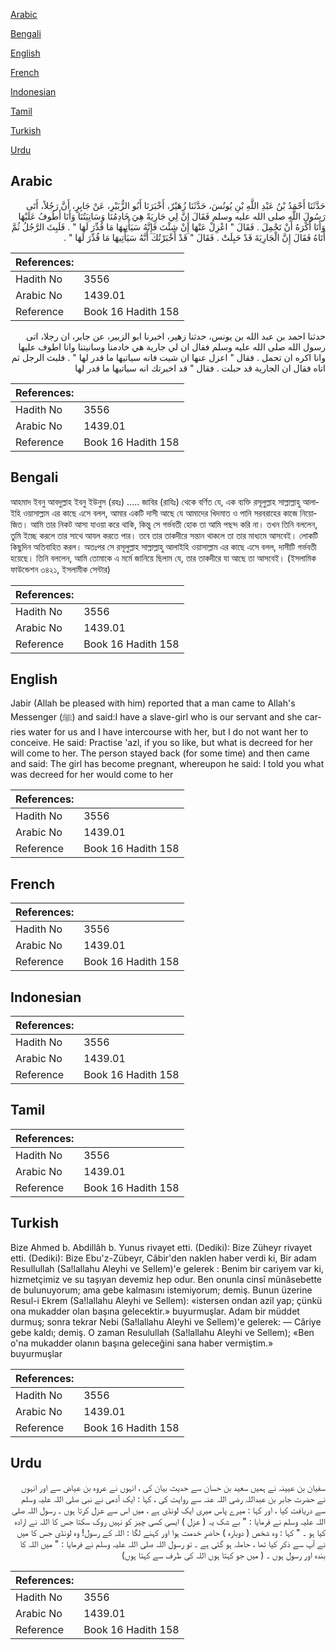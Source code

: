 [Arabic](#arabic)

[Bengali](#bengali)

[English](#english)

[French](#french)

[Indonesian](#indonesian)

[Tamil](#tamil)

[Turkish](#turkish)

[Urdu](#urdu)

## Arabic


<div dir="rtl" lang="ar" style={{fontSize:'larger',backgroundColor:'#f8f9fa',padding:20}}>
حَدَّثَنَا أَحْمَدُ بْنُ عَبْدِ اللَّهِ بْنِ يُونُسَ، حَدَّثَنَا زُهَيْرٌ، أَخْبَرَنَا أَبُو الزُّبَيْرِ، عَنْ جَابِرٍ، أَنَّ رَجُلاً، أَتَى رَسُولَ اللَّهِ صلى الله عليه وسلم فَقَالَ إِنَّ لِي جَارِيَةً هِيَ خَادِمُنَا وَسَانِيَتُنَا وَأَنَا أَطُوفُ عَلَيْهَا وَأَنَا أَكْرَهُ أَنْ تَحْمِلَ ‏.‏ فَقَالَ ‏"‏ اعْزِلْ عَنْهَا إِنْ شِئْتَ فَإِنَّهُ سَيَأْتِيهَا مَا قُدِّرَ لَهَا ‏"‏ ‏.‏ فَلَبِثَ الرَّجُلُ ثُمَّ أَتَاهُ فَقَالَ إِنَّ الْجَارِيَةَ قَدْ حَبِلَتْ ‏.‏ فَقَالَ ‏"‏ قَدْ أَخْبَرْتُكَ أَنَّهُ سَيَأْتِيهَا مَا قُدِّرَ لَهَا ‏"‏ ‏.‏
</div>
<div style={{backgroundColor:'#f8f9fa',padding:20, marginBottom: 10}}><table> <thead> <tr> <th>References:</th> <th></th> </tr> </thead> <tbody><tr><td>Hadith No</td><td>3556</td></tr><tr><td>Arabic No</td><td>1439.01</td></tr><tr><td>Reference</td><td>Book 16 Hadith 158</td></tr></tbody></table></div>


<div dir="rtl" lang="ar" style={{fontSize:'larger',backgroundColor:'#f8f9fa',padding:20}}>
حدثنا احمد بن عبد الله بن يونس، حدثنا زهير، اخبرنا ابو الزبير، عن جابر، ان رجلا، اتى رسول الله صلى الله عليه وسلم فقال ان لي جارية هي خادمنا وسانيتنا وانا اطوف عليها وانا اكره ان تحمل . فقال " اعزل عنها ان شيت فانه سياتيها ما قدر لها " . فلبث الرجل ثم اتاه فقال ان الجارية قد حبلت . فقال " قد اخبرتك انه سياتيها ما قدر لها
</div>
<div style={{backgroundColor:'#f8f9fa',padding:20, marginBottom: 10}}><table> <thead> <tr> <th>References:</th> <th></th> </tr> </thead> <tbody><tr><td>Hadith No</td><td>3556</td></tr><tr><td>Arabic No</td><td>1439.01</td></tr><tr><td>Reference</td><td>Book 16 Hadith 158</td></tr></tbody></table></div>

## Bengali


<div dir="ltr" lang="bn" style={{fontSize:'larger',backgroundColor:'#f8f9fa',padding:20}}>
আহমাদ ইবনু আবদুল্লাহ ইবনু ইউনুস (রহঃ) ..... জাবির (রাযিঃ) থেকে বর্ণিত যে, এক ব্যক্তি রসূলুল্লাহ সাল্লাল্লাহু আলাইহি ওয়াসাল্লাম এর কাছে এসে বলল, আমার একটি দাসী আছে যে আমাদের খিদমাত ও পানি সরবরাহের কাজে নিয়োজিত। আমি তার নিকট আসা যাওয়া করে থাকি, কিন্তু সে গর্ভবতী হোক তা আমি পছন্দ করি না। তখন তিনি বললেন, তুমি ইচ্ছে করলে তার সাথে আযল করতে পার। তবে তার তাকদীরে সন্তান থাকলে তা তার মাধ্যমে আসবেই। লোকটি কিছুদিন অতিবাহিত করল। অতঃপর সে রসূলুল্লাহ সাল্লাল্লাহু আলাইহি ওয়াসাল্লাম এর কাছে এসে বলল, দাসীটি গর্ভবতী হয়েছে। তিনি বললেন, আমি তোমাকে এ মর্মে জানিয়ে ছিলাম যে, তার তাকদীরে যা আছে তা আসবেই। (ইসলামিক ফাউন্ডেশন ৩৪২১, ইসলামীক সেন্টার)
</div>
<div style={{backgroundColor:'#f8f9fa',padding:20, marginBottom: 10}}><table> <thead> <tr> <th>References:</th> <th></th> </tr> </thead> <tbody><tr><td>Hadith No</td><td>3556</td></tr><tr><td>Arabic No</td><td>1439.01</td></tr><tr><td>Reference</td><td>Book 16 Hadith 158</td></tr></tbody></table></div>

## English


<div dir="ltr" lang="en" style={{fontSize:'larger',backgroundColor:'#f8f9fa',padding:20}}>
Jabir (Allah be pleased with him) reported that a man came to Allah's Messenger (ﷺ) and said:I have a slave-girl who is our servant and she carries water for us and I have intercourse with her, but I do not want her to conceive. He said: Practise 'azl, if you so like, but what is decreed for her will come to her. The person stayed back (for some time) and then came and said: The girl has become pregnant, whereupon he said: I told you what was decreed for her would come to her
</div>
<div style={{backgroundColor:'#f8f9fa',padding:20, marginBottom: 10}}><table> <thead> <tr> <th>References:</th> <th></th> </tr> </thead> <tbody><tr><td>Hadith No</td><td>3556</td></tr><tr><td>Arabic No</td><td>1439.01</td></tr><tr><td>Reference</td><td>Book 16 Hadith 158</td></tr></tbody></table></div>

## French


<div dir="ltr" lang="fr" style={{fontSize:'larger',backgroundColor:'#f8f9fa',padding:20}}>

</div>
<div style={{backgroundColor:'#f8f9fa',padding:20, marginBottom: 10}}><table> <thead> <tr> <th>References:</th> <th></th> </tr> </thead> <tbody><tr><td>Hadith No</td><td>3556</td></tr><tr><td>Arabic No</td><td>1439.01</td></tr><tr><td>Reference</td><td>Book 16 Hadith 158</td></tr></tbody></table></div>

## Indonesian


<div dir="ltr" lang="id" style={{fontSize:'larger',backgroundColor:'#f8f9fa',padding:20}}>

</div>
<div style={{backgroundColor:'#f8f9fa',padding:20, marginBottom: 10}}><table> <thead> <tr> <th>References:</th> <th></th> </tr> </thead> <tbody><tr><td>Hadith No</td><td>3556</td></tr><tr><td>Arabic No</td><td>1439.01</td></tr><tr><td>Reference</td><td>Book 16 Hadith 158</td></tr></tbody></table></div>

## Tamil


<div dir="ltr" lang="ta" style={{fontSize:'larger',backgroundColor:'#f8f9fa',padding:20}}>

</div>
<div style={{backgroundColor:'#f8f9fa',padding:20, marginBottom: 10}}><table> <thead> <tr> <th>References:</th> <th></th> </tr> </thead> <tbody><tr><td>Hadith No</td><td>3556</td></tr><tr><td>Arabic No</td><td>1439.01</td></tr><tr><td>Reference</td><td>Book 16 Hadith 158</td></tr></tbody></table></div>

## Turkish


<div dir="ltr" lang="tr" style={{fontSize:'larger',backgroundColor:'#f8f9fa',padding:20}}>
Bize Ahmed b. Abdillâh b. Yunus rivayet etti. (Dediki): Bize Züheyr rivayet etti. (Dediki): Bize Ebu'z-Zübeyr, Câbir'den naklen haber verdi ki, Bir adam Resullullah (Sa!lallahu Aleyhi ve Sellem)'e gelerek : Benim bir cariyem var ki, hizmetçimiz ve su taşıyan devemiz hep odur. Ben onunla cinsî münâsebette de bulunuyorum; ama gebe kalmasını istemiyorum; demiş. Bunun üzerine Resul-i Ekrem (Sa!lallahu Aleyhi ve Sellem): «istersen ondan azil yap; çünkü ona mukadder olan başına gelecektir.» buyurmuşlar. Adam bir müddet durmuş; sonra tekrar Nebi (Sa!lallahu Aleyhi ve Sellem)'e gelerek: — Câriye gebe kaldı; demiş. O zaman Resulullah (Sa!lallahu Aleyhi ve Sellem); «Ben o'na mukadder olanın başına geleceğini sana haber vermiştim.» buyurmuşlar
</div>
<div style={{backgroundColor:'#f8f9fa',padding:20, marginBottom: 10}}><table> <thead> <tr> <th>References:</th> <th></th> </tr> </thead> <tbody><tr><td>Hadith No</td><td>3556</td></tr><tr><td>Arabic No</td><td>1439.01</td></tr><tr><td>Reference</td><td>Book 16 Hadith 158</td></tr></tbody></table></div>

## Urdu


<div dir="rtl" lang="ur" style={{fontSize:'larger',backgroundColor:'#f8f9fa',padding:20}}>
سفیان بن عیینہ نے ہمیں سعید بن حسان سے حدیث بیان کی ، انہوں نے عروہ بن عیاض سے اور انہوں نے حضرت جابر بن عبداللہ رضی اللہ عنہ سے روایت کی ، کہا : ایک آدمی نے نبی صلی اللہ علیہ وسلم سے دریافت کیا ، اور کہا : میرے پاس میری ایک لونڈی ہے ، میں اس سے عزل کرتا ہوں ۔ رسول اللہ صلی اللہ علیہ وسلم نے فرمایا : " بے شک یہ ( عزل ) ایسی کسی چیز کو نہیں روک سکتا جس کا اللہ نے ارادہ کیا ہو ۔ " کہا : وہ شخص ( دوبارہ ) حاضرِ خدمت ہوا اور کہنے لگا : اللہ کے رسول! وہ لونڈی جس کا میں نے آپ سے ذکر کیا تھا ، حاملہ ہو گئی ہے ۔ تو رسول اللہ صلی اللہ علیہ وسلم نے فرمایا : " میں اللہ کا بندہ اور رسول ہوں ۔ ( میں جو کہتا ہوں اللہ کی طرف سے کہتا ہوں)
</div>
<div style={{backgroundColor:'#f8f9fa',padding:20, marginBottom: 10}}><table> <thead> <tr> <th>References:</th> <th></th> </tr> </thead> <tbody><tr><td>Hadith No</td><td>3556</td></tr><tr><td>Arabic No</td><td>1439.01</td></tr><tr><td>Reference</td><td>Book 16 Hadith 158</td></tr></tbody></table></div>